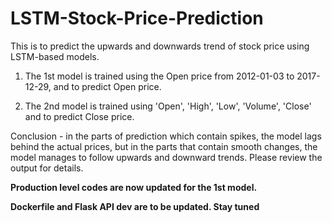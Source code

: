 # LSTM-Stock-Price-Prediction
This is to predict the upwards and downwards trend of stock price using LSTM-based models. 

1) The 1st model is trained using the Open price from 2012-01-03 to 2017-12-29, and to predict Open price.

2) The 2nd model is trained using 'Open', 'High', 'Low', 'Volume', 'Close' and to predict Close price.

Conclusion - in the parts of prediction which contain spikes, the model lags behind the actual prices, but in the parts that contain smooth changes, the model manages to follow upwards and downward trends. Please review the output for details.

******Production level codes are now updated for the 1st model.******

******Dockerfile and Flask API dev are to be updated. Stay tuned******

